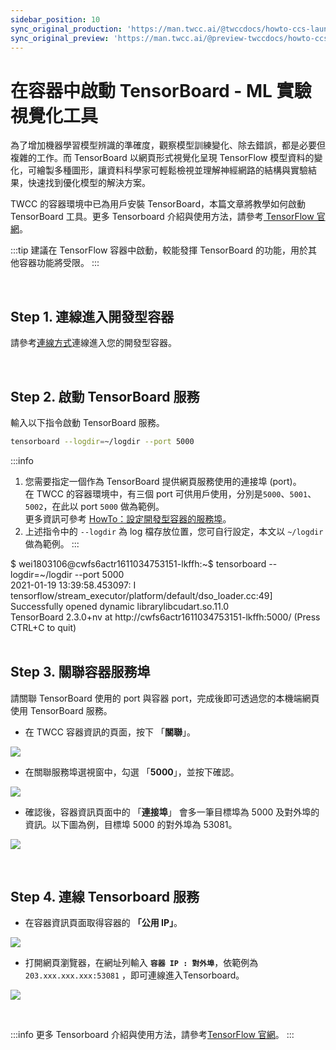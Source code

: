 ```yaml
---
sidebar_position: 10
sync_original_production: 'https://man.twcc.ai/@twccdocs/howto-ccs-launch-tensorboard-zh' 
sync_original_preview: 'https://man.twcc.ai/@preview-twccdocs/howto-ccs-launch-tensorboard-zh' 
---
```


# 在容器中啟動 TensorBoard - ML 實驗視覺化工具

為了增加機器學習模型辨識的準確度，觀察模型訓練變化、除去錯誤，都是必要但複雜的工作。而 TensorBoard 以網頁形式視覺化呈現 TensorFlow 模型資料的變化，可繪製多種圖形，讓資料科學家可輕鬆檢視並理解神經網路的結構與實驗結果，快速找到優化模型的解決方案。

TWCC 的容器環境中已為用戶安裝 TensorBoard，本篇文章將教學如何啟動 TensorBoard 工具。更多 Tensorboard 介紹與使用方法，請參考[ TensorFlow 官網](https://www.tensorflow.org/tensorboard)。

:::tip
建議在 TensorFlow 容器中啟動，較能發揮 TensorBoard 的功能，用於其他容器功能將受限。
:::

<br/>

## Step 1. 連線進入開發型容器

請參考[<ins>連線方式</ins>](https://man.twcc.ai/@twccdocs/SJlZnSOaN?type=view#%E4%BD%BF%E7%94%A8-Jupyter-Notebook)連線進入您的開發型容器。

<br/>


## Step 2. 啟動 TensorBoard 服務

輸入以下指令啟動 TensorBoard 服務。

```bash
tensorboard --logdir=~/logdir --port 5000
```

:::info
1. 您需要指定一個作為 TensorBoard 提供網頁服務使用的連接埠 (port)。<div></div>
在 TWCC 的容器環境中，有三個 port 可供用戶使用，分別是`5000`、`5001`、`5002`，在此以 port `5000` 做為範例。<div></div>
更多資訊可參考 [<ins>HowTo：設定開發型容器的服務埠</ins>](https://www.twcc.ai/doc?page=howto-ccs-config-service-port)。
3. 上述指令中的 `--logdir` 為 log 檔存放位置，您可自行設定，本文以 `~/logdir` 做為範例。
:::

<div style={{'background-color':'black', 'color':'white', 'padding':'20px'}}>
$ wei1803106@cwfs6actr1611034753151-lkffh:~$ tensorboard --logdir=~/logdir --port 5000<div></div>
2021-01-19 13:39:58.453097: I tensorflow/stream_executor/platform/default/dso_loader.cc:49] Successfully opened dynamic librarylibcudart.so.11.0<div></div>
TensorBoard 2.3.0+nv at http://cwfs6actr1611034753151-lkffh:5000/ (Press CTRL+C to quit)
</div>

<br/>


## Step 3. 關聯容器服務埠

請關聯 TensorBoard 使用的 port 與容器 port，完成後即可透過您的本機端網頁使用 TensorBoard 服務。

- 在 TWCC 容器資訊的頁面，按下 「**關聯**」。

![](https://cos.twcc.ai/SYS-MANUAL/uploads/upload_cc73c5a924078d793f6476bfd4ac159c.png)


- 在關聯服務埠選視窗中，勾選 「**5000**」，並按下確認。

![](https://cos.twcc.ai/SYS-MANUAL/uploads/upload_a27d0036301d96b66135fb60e033ba04.png)

- 確認後，容器資訊頁面中的 「**連接埠**」 會多一筆目標埠為 5000 及對外埠的資訊。以下圖為例，目標埠 5000 的對外埠為 53081。

![](https://cos.twcc.ai/SYS-MANUAL/uploads/upload_1be6b67ca36f92a6c0333ab90e8a2995.png)

<br/>


## Step 4. 連線 Tensorboard 服務
- 在容器資訊頁面取得容器的 **「公用 IP」**。

![](https://cos.twcc.ai/SYS-MANUAL/uploads/upload_602fd844280ad7e91bab261494c10941.png)


- 打開網頁瀏覽器，在網址列輸入 **`容器 IP : 對外埠`**，依範例為 `203.xxx.xxx.xxx:53081` ，即可連線進入Tensorboard。

![](https://cos.twcc.ai/SYS-MANUAL/uploads/upload_efab9cdf24eb0d8abbc3b75bd60e3eac.png)

<br/>


:::info
更多 Tensorboard 介紹與使用方法，請參考[<ins>TensorFlow 官網</ins>](https://www.tensorflow.org/tensorboard)。
:::